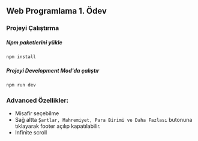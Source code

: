 ## Web Programlama 1. Ödev

### Projeyi Çalıştırma
##### Npm paketlerini yükle
 ```bash
 npm install
 ```
 ##### Projeyi Development Mod'da çalıştır
 ```bash
 npm run dev
 ```


### Advanced Özellikler:
 - Misafir seçebilme
 - Sağ altta `Şartlar, Mahremiyet, Para Birimi ve Daha Fazlası` butonuna tıklayarak footer açılıp kapatılabilir.
 - Infinite scroll
